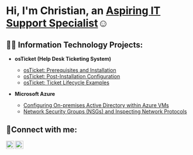 <h1>Hi, I'm Christian, an <a href="https://linkedin.com/in/chukwudi-o-224a32241"> Aspiring IT Support Specialist</a>☺</h1>

<h2>👨‍💻 Information Technology Projects:</h2>

- <b>osTicket (Help Desk Ticketing System)</b>

  - [osTicket: Prerequisites and Installation](https://github.com/christianokeke384/osticket-prereqs)
  - [osTicket: Post-Installation Configuration](https://github.com/christianokeke384/post-install-config)
  - [osTicket: Ticket Lifecycle Examples](https://github.com/christianokeke384/ticket-lifecycle)
- <b>Microsoft Azure</b>
  - [Configuring On-premises Active Directory within Azure VMs](https://github.com/christianokeke384/configure-ad)
  - [Network Security Groups (NSGs) and Inspecting Network Protocols](https://github.com/christianokeke384/azure-network-protocols)

<h2>🤳Connect with me:</h2>


[<img align="left" alt="chukwudiokeke| LinkedIn" width="22px" src="https://cdn.jsdelivr.net/npm/simple-icons@v3/icons/linkedin.svg" />][linkedin]
[<img align="left" alt="christian.79880 | Instagram" width="22px" src="https://cdn.jsdelivr.net/npm/simple-icons@v3/icons/instagram.svg" />][instagram]


[instagram]: https://www.instagram.com/christian.79880
[linkedin]: https://linkedin.com/in/chukwudi-o-224a32241
